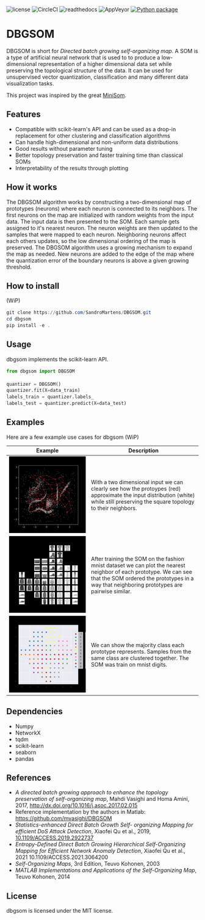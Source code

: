 ![license](https://img.shields.io/github/license/SandroMartens/DBGSOM)
![CircleCI](https://img.shields.io/circleci/build/github/SandroMartens/DBGSOM?label=CircleCI)
![readthedocs](https://img.shields.io/readthedocs/dbgsom)
![AppVeyor](https://img.shields.io/appveyor/build/SandroMartens/DBGSOM?label=Appveyor)
[![Python package](https://github.com/SandroMartens/DBGSOM/actions/workflows/python-package.yml/badge.svg)](https://github.com/SandroMartens/DBGSOM/actions/workflows/python-package.yml)
# DBGSOM

DBGSOM is short for _Directed batch growing self-organizing map_. A SOM is a type of artificial neural network that is used to to produce a low-dimensional  representation of a higher dimensional data set while preserving the topological structure of the data.  It can be used for unsupervised vector quantization, classification and many different data visualization tasks.

This project was inspired by the great [MiniSom](https://github.com/JustGlowing/minisom).

## Features

- Compatible with scikit-learn's API and can be used as a drop-in replacement for other clustering and classification algorithms
- Can handle high-dimensional and non-uniform data distributions
- Good results without parameter tuning
- Better topology preservation and faster training time than classical SOMs
- Interpretability of the results through plotting

## How it works

The DBGSOM algorithm works by constructing a two-dimensional map of prototypes (neurons) where each neuron is connected to its neighbors. The first neurons on the map are initialized with random weights from the input data. The input data is then presented to the SOM. Each sample gets assigned to it's nearest neuron. The neuron weights are then updated to the samples that were mapped to each neuron. Neighboring neurons affect each others updates, so the low dimensional ordering of the map is preserved. The DBGSOM algorithm uses a growing mechanism to expand the map as needed. New neurons are added to the edge of the map where the quantization error of the boundary neurons is above a given growing threshold.

## How to install

(WiP)

```Powershell
git clone https://github.com/SandroMartens/DBGSOM.git
cd dbgsom
pip install -e .
```

## Usage

dbgsom implements the scikit-learn API.

```Python
from dbgsom import DBGSOM

quantizer = DBGSOM()
quantizer.fit(X=data_train)
labels_train = quantizer.labels_
labels_test = quantizer.predict(X=data_test)

```

## Examples

Here are a few example use cases for dbgsom (WiP)

|Example|Description|
|-|-|
|![example](examples/2d_example.png)| With a two dimensional input we can clearly see how the protoypes (red) approximate the input distribution (white) while still preserving the square topology to their neighbors.|
|![The fashion mnist dataset](examples/fashion_mnist.png) | After training the SOM on the fashion mnist dataset we can plot the nearest neighbor of each prototype. We can see that the SOM ordered the prototypes in a way that neighboring prototypes are pairwise similar. |
|![digits](examples/digits_classes.png) | We can show the majority class each prototype represents. Samples from the same class are clustered together. The SOM was train on mnist digits.|

## Dependencies

- Numpy
- NetworkX
- tqdm
- scikit-learn
- seaborn
- pandas

## References

- _A directed batch growing approach to enhance the topology preservation of self-organizing map_, Mahdi Vasighi and Homa Amini, 2017, <http://dx.doi.org/10.1016/j.asoc.2017.02.015>
- Reference implementation by the authors in Matlab: <https://github.com/mvasighi/DBGSOM>
- _Statistics-enhanced Direct Batch Growth Self- organizing Mapping for efficient DoS Attack Detection_, Xiaofei Qu et al., 2019, [10.1109/ACCESS.2019.2922737](https://ieeexplore.ieee.org/document/8736234)
- _Entropy-Defined Direct Batch Growing Hierarchical Self-Organizing Mapping for Efficient Network Anomaly Detection_, Xiaofei Qu et al., 2021 10.1109/ACCESS.2021.3064200
- _Self-Organizing Maps_, 3rd Edition, Teuvo Kohonen, 2003
- _MATLAB Implementations and Applications of the Self-Organizing Map_, Teuvo Kohonen, 2014

## License

dbgsom is licensed under the MIT license.
